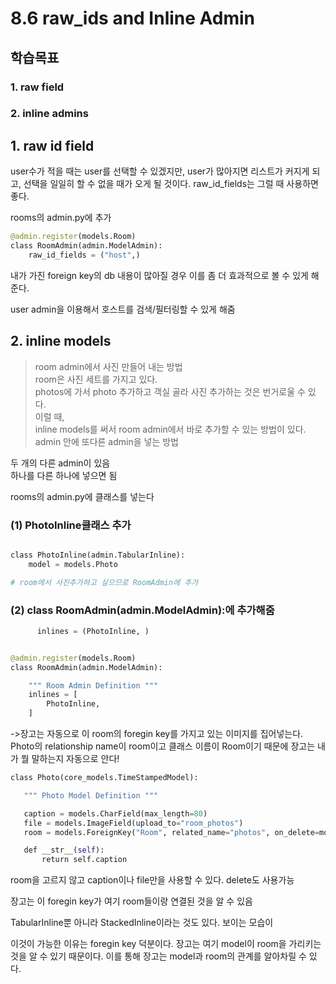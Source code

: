 # 8.6 raw_ids and Inline Admin

## 학습목표

### 1. raw field

### 2. inline admins

## 1. raw id field

user수가 적을 때는 user를 선택할 수 있겠지만,
user가 많아지면 리스트가 커지게 되고, 선택을 일일히 할 수 없을 때가 오게 될 것이다.
raw_id_fields는 그럴 때 사용하면 좋다.

rooms의 admin.py에 추가

```python
@admin.register(models.Room)
class RoomAdmin(admin.ModelAdmin):
    raw_id_fields = ("host",)
```

내가 가진 foreign key의 db 내용이 많아질 경우
이를 좀 더 효과적으로 볼 수 있게 해 준다.

user admin을 이용해서 호스트를 검색/필터링할 수 있게 해줌

## 2. inline models

> room admin에서 사진 만들어 내는 방법  
> room은 사진 세트를 가지고 있다.  
> photos에 가서 photo 추가하고 객실 골라 사진 추가하는 것은 번거로울 수 있다.  
> 이럴 때,  
> inline models를 써서 room admin에서 바로 추가할 수 있는 방법이 있다.  
> admin 안에 또다른 admin을 넣는 방법

두 개의 다른 admin이 있음  
하나를 다른 하나에 넣으면 됨

rooms의 admin.py에 클래스를 넣는다

### (1) PhotoInline클래스 추가

```python

class PhotoInline(admin.TabularInline):
    model = models.Photo

# room에서 사진추가하고 싶으므로 RoomAdmin에 추가
```

### (2) class RoomAdmin(admin.ModelAdmin):에 추가해줌

```python
      inlines = (PhotoInline, )


@admin.register(models.Room)
class RoomAdmin(admin.ModelAdmin):

    """ Room Admin Definition """
    inlines = [
        PhotoInline,
    ]
```

->장고는 자동으로 이 room의 foregin key를 가지고 있는 이미지를 집어넣는다.
Photo의 relationship name이 room이고 클래스 이름이 Room이기 때문에 장고는 내가 뭘 말하는지 자동으로 안다!

```python
class Photo(core_models.TimeStampedModel):

   """ Photo Model Definition """

   caption = models.CharField(max_length=80)
   file = models.ImageField(upload_to="room_photos")
   room = models.ForeignKey("Room", related_name="photos", on_delete=models.CASCADE)

   def __str__(self):
       return self.caption
```

room을 고르지 않고 caption이나 file만을 사용할 수 있다.
delete도 사용가능

장고는 이 foregin key가 여기 room들이랑 연결된 것을 알 수 있음

TabularInline뿐 아니라 StackedInline이라는 것도 있다.
보이는 모습이

이것이 가능한 이유는 foregin key 덕분이다.
장고는 여기 model이 room을 가리키는 것을 알 수 있기 때문이다.
이를 통해 장고는 model과 room의 관계를 알아차릴 수 있다.
